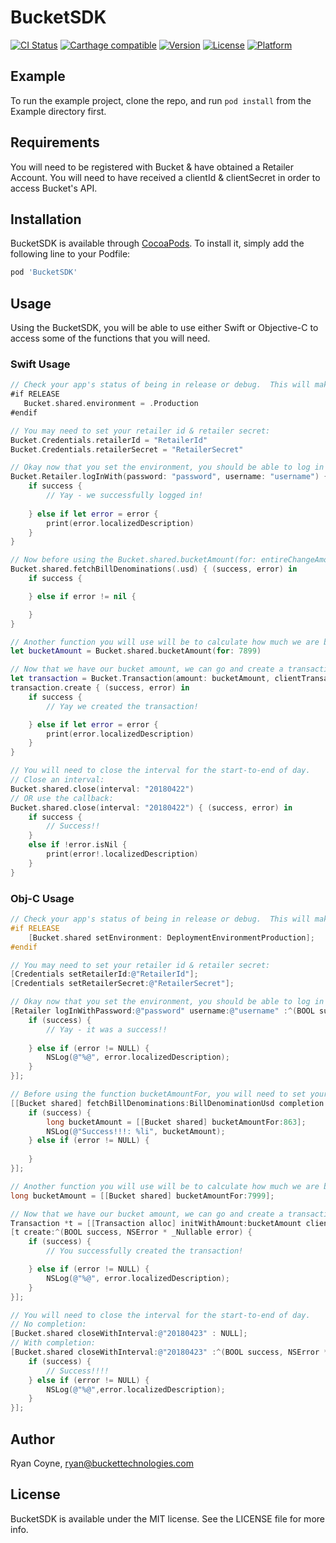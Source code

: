 # BucketSDK

[![CI Status](http://img.shields.io/travis/buckettech/BucketSDK.svg?style=flat)](https://travis-ci.org/Ryan/BucketSDK)
[![Carthage compatible](https://img.shields.io/badge/Carthage-compatible-4BC51D.svg?style=flat)](https://github.com/Carthage/Carthage)
[![Version](https://img.shields.io/cocoapods/v/BucketSDK.svg?style=flat)](http://cocoapods.org/pods/BucketSDK)
[![License](https://img.shields.io/cocoapods/l/BucketSDK.svg?style=flat)](http://cocoapods.org/pods/BucketSDK)
[![Platform](https://img.shields.io/cocoapods/p/BucketSDK.svg?style=flat)](http://cocoapods.org/pods/BucketSDK)

## Example

To run the example project, clone the repo, and run `pod install` from the Example directory first.

## Requirements
You will need to be registered with Bucket & have obtained a Retailer Account.  You will need to have received a clientId & clientSecret in order to access Bucket's API.

## Installation

BucketSDK is available through [CocoaPods](http://cocoapods.org). To install
it, simply add the following line to your Podfile:

```ruby
pod 'BucketSDK'
```

## Usage
Using the BucketSDK, you will be able to use either Swift or Objective-C to access some of the functions that you will need.

### Swift Usage
```swift
// Check your app's status of being in release or debug.  This will make it easier for you as the developer to always make sure you are hitting the Sandbox API rather than the Production API.  We suggest doing this in the App Delegate launch options.
#if RELEASE
   Bucket.shared.environment = .Production
#endif

// You may need to set your retailer id & retailer secret:
Bucket.Credentials.retailerId = "RetailerId"
Bucket.Credentials.retailerSecret = "RetailerSecret"

// Okay now that you set the environment, you should be able to log in with a Retailer:
Bucket.Retailer.logInWith(password: "password", username: "username") { (success, error) in
    if success {
        // Yay - we successfully logged in!
        
    } else if let error = error {
        print(error.localizedDescription)
    }
}

// Now before using the Bucket.shared.bucketAmount(for: entireChangeAmountWithBills), you will need to set your bill denomination:
Bucket.shared.fetchBillDenominations(.usd) { (success, error) in
    if success {

    } else if error != nil {

    }
}

// Another function you will use will be to calculate how much we are bucketing based on the dollar bills and change given.  Notice that we deal with the currency as an integer:
let bucketAmount = Bucket.shared.bucketAmount(for: 7899)

// Now that we have our bucket amount, we can go and create a transaction with that amount, and send it through the Bucket API:
let transaction = Bucket.Transaction(amount: bucketAmount, clientTransactionId: "CKFYGGHPUIGH")
transaction.create { (success, error) in
    if success {
        // Yay we created the transaction!

    } else if let error = error {
        print(error.localizedDescription)
    }
}

// You will need to close the interval for the start-to-end of day.
// Close an interval:
Bucket.shared.close(interval: "20180422")
// OR use the callback:
Bucket.shared.close(interval: "20180422") { (success, error) in
    if success {
        // Success!!
    }
    else if !error.isNil {
        print(error!.localizedDescription)
    }
}
```

### Obj-C Usage
```Objective-C
// Check your app's status of being in release or debug.  This will make it easier for you as the developer to always make sure you are hitting the Sandbox API rather than the Production API.  We suggest doing this in the App Delegate launch options.
#if RELEASE
    [Bucket.shared setEnvironment: DeploymentEnvironmentProduction];
#endif

// You may need to set your retailer id & retailer secret:
[Credentials setRetailerId:@"RetailerId"];
[Credentials setRetailerSecret:@"RetailerSecret"];

// Okay now that you set the environment, you should be able to log in with a Retailer:
[Retailer logInWithPassword:@"password" username:@"username" :^(BOOL success, NSError * _Nullable error) {
    if (success) {
        // Yay - it was a success!!
        
    } else if (error != NULL) {
        NSLog(@"%@", error.localizedDescription);
    }
}];

// Before using the function bucketAmountFor, you will need to set your bill denominations:
[[Bucket shared] fetchBillDenominations:BillDenominationUsd completion:^(BOOL success, NSError * _Nullable error) {
    if (success) {
        long bucketAmount = [[Bucket shared] bucketAmountFor:863];
        NSLog(@"Success!!!: %li", bucketAmount);
    } else if (error != NULL) {
    
    }
}];

// Another function you will use will be to calculate how much we are bucketing based on the dollar bills and change given.  Notice that we deal with the currency as an integer:
long bucketAmount = [[Bucket shared] bucketAmountFor:7999];

// Now that we have our bucket amount, we can go and create a transaction with that amount, and send it through the Bucket API:
Transaction *t = [[Transaction alloc] initWithAmount:bucketAmount clientTransactionId:@"ZDFRPHGYKOUG"];
[t create:^(BOOL success, NSError * _Nullable error) {
    if (success) {
        // You successfully created the transaction!

    } else if (error != NULL) {
        NSLog(@"%@", error.localizedDescription);
    }
}];

// You will need to close the interval for the start-to-end of day.
// No completion:
[Bucket.shared closeWithInterval:@"20180423" : NULL];
// With completion:
[Bucket.shared closeWithInterval:@"20180423" :^(BOOL success, NSError * _Nullable error) {
    if (success) {
        // Success!!!!
    } else if (error != NULL) {
        NSLog(@"%@",error.localizedDescription);
    }
}];
```

## Author

Ryan Coyne, ryan@buckettechnologies.com

## License

BucketSDK is available under the MIT license. See the LICENSE file for more info.
